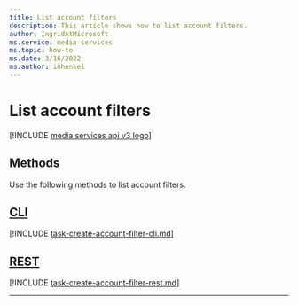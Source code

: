 ```yaml
---
title: List account filters
description: This article shows how to list account filters.
author: IngridAtMicrosoft
ms.service: media-services
ms.topic: how-to
ms.date: 3/16/2022
ms.author: inhenkel
---
```


# List account filters

[!INCLUDE [media services api v3 logo](./includes/v3-hr.md)]

## Methods

Use the following methods to list account filters.

## [CLI](#tab/cli/)

[!INCLUDE [task-create-account-filter-cli.md](./includes/task-list-account-filter-cli.md)]

## [REST](#tab/rest/)

[!INCLUDE [task-create-account-filter-rest.md](./includes/task-list-account-filter-rest.md)]

---
